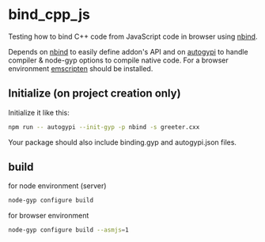 bind_cpp_js
=============
Testing how to bind C++ code from JavaScript code in browser using [nbind](https://github.com/charto/nbind).

Depends on [nbind](https://github.com/charto/nbind) to easily define addon's API and on [autogypi](https://github.com/charto/autogypi) to handle compiler & node-gyp options to compile native code. For a browser environment [emscripten](http://kripken.github.io/emscripten-site/) should be installed.


## Initialize (on project creation only)

Initialize it like this:

```bash
npm run -- autogypi --init-gyp -p nbind -s greeter.cxx
```


Your package should also include binding.gyp and autogypi.json files.

## build

for node environment (server)

```bash
node-gyp configure build
```

for browser environment
```bash
node-gyp configure build --asmjs=1
```
